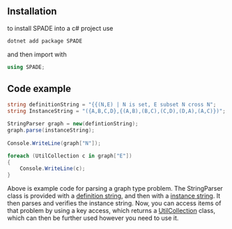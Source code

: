 ## Installation

to install SPADE into a c# project use
```bash
dotnet add package SPADE
```

and then import with
```c#
using SPADE;
```

## Code example

```c#
string definitionString = "{{(N,E) | N is set, E subset N cross N";
string InstanceString = "({A,B,C,D},{(A,B),(B,C),(C,D),(D,A),(A,C)})";

StringParser graph = new(defintionString);
graph.parse(instanceString);
    
Console.WriteLine(graph["N"]);

foreach (UtilCollection c in graph["E"])
{
    Console.WriteLine(c);
}
```

Above is example code for parsing a graph type problem. The StringParser class is provided with a [definition string](DefinitionString.md), and then with a [instance string](InstanceString.md). It then parses and verifies the instance string. Now, you can access items of that problem by using a key access, which returns a [UtilCollection](utilcollection.md) class, which can then be further used however you need to use it. 
